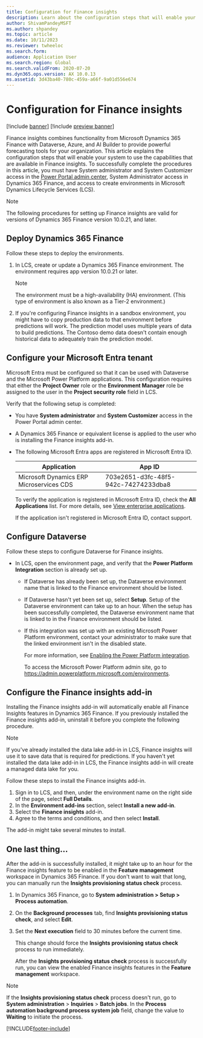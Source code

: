 ```yaml
---
title: Configuration for Finance insights
description: Learn about the configuration steps that will enable your system to use the capabilities that are available in Finance insights.
author: ShivamPandeyMSFT
ms.author: shpandey
ms.topic: article
ms.date: 10/11/2023
ms.reviewer: twheeloc
ms.search.form: 
audience: Application User
ms.search.region: Global
ms.search.validFrom: 2020-07-20
ms.dyn365.ops.version: AX 10.0.13
ms.assetid: 3d43ba40-780c-459a-a66f-9a01d556e674
---
```


# Configuration for Finance insights

[!include [banner](../includes/banner.md)]
[!include [preview banner](../includes/preview-banner.md)]

Finance insights combines functionality from Microsoft Dynamics 365 Finance with Dataverse, Azure, and AI Builder to provide powerful forecasting tools for your organization. This article explains the configuration steps that will enable your system to use the capabilities that are available in Finance insights. To successfully complete the procedures in this article, you must have System administrator and System Customizer access in the [Power Portal admin center](https://admin.powerplatform.microsoft.com/), System Administrator access in Dynamics 365 Finance, and access to create environments in Microsoft Dynamics Lifecycle Services (LCS).

> [!NOTE]
> The following procedures for setting up Finance insights are valid for versions of Dynamics 365 Finance version 10.0.21, and later.

## Deploy Dynamics 365 Finance

Follow these steps to deploy the environments.

1. In LCS, create or update a Dynamics 365 Finance environment. The environment requires app version 10.0.21 or later.

    > [!NOTE]
    > The environment must be a high-availability (HA) environment. (This type of environment is also known as a Tier-2 environment.) <!-- The following link has been moved an no longer works. For more information, see [Environment planning] (/fin-ops-core/fin-ops/imp-lifecycle/environment-planning). -->

2. If you're configuring Finance insights in a sandbox environment, you might have to copy production data to that environment before predictions will work. The prediction model uses multiple years of data to build predictions. The Contoso demo data doesn't contain enough historical data to adequately train the prediction model. 

## Configure your Microsoft Entra tenant

Microsoft Entra must be configured so that it can be used with Dataverse and the Microsoft Power Platform applications. This configuration requires that either the **Project Owner** role or the **Environment Manager** role be assigned to the user in the **Project security role** field in LCS.

Verify that the following setup is completed:

- You have **System administrator** and **System Customizer** access in the Power Portal admin center.
- A Dynamics 365 Finance or equivalent license is applied to the user who is installing the Finance insights add-in.
- The following Microsoft Entra apps are registered in Microsoft Entra ID.

    |  Application                             | App ID                               |
    |------------------------------------------|--------------------------------------|
    | Microsoft Dynamics ERP Microservices CDS | 703e2651-d3fc-48f5-942c-74274233dba8 |

    To verify the application is registered in Microsoft Entra ID, check the **All Applications** list. For more details, see [View enterprise applications](/azure/active-directory/manage-apps/view-applications-portal).
  
    If the application isn't registered in Microsoft Entra ID, contact support.
  
## Configure Dataverse

Follow these steps to configure Dataverse for Finance insights.

- In LCS, open the environment page, and verify that the **Power Platform Integration** section is already set up.

    - If Dataverse has already been set up, the Dataverse environment name that is linked to the Finance environment should be listed.
    - If Dataverse hasn't yet been set up, select **Setup**. Setup of the Dataverse environment can take up to an hour. When the setup has been successfully completed, the Dataverse environment name that is linked to in the Finance environment should be listed.
    - If this integration was set up with an existing Microsoft Power Platform environment, contact your administrator to make sure that the linked environment isn't in the disabled state.

        For more information, see [Enabling the Power Platform integration](../../fin-ops-core/dev-itpro/power-platform/enable-power-platform-integration.md). 

        To access the Microsoft Power Platform admin site, go to <https://admin.powerplatform.microsoft.com/environments>.

## Configure the Finance insights add-in

Installing the Finance insights add-in will automatically enable all Finance Insights features in Dynamics 365 Finance.
If you previously installed the Finance insights add-in, uninstall it before you complete the following procedure.

> [!NOTE]
> If you've already installed the data lake add-in in LCS, Finance insights will use it to save data that is required for predictions. If you haven't yet installed the data lake add-in in LCS, the Finance insights add-in will create a managed data lake for you.

Follow these steps to install the Finance insights add-in.

1. Sign in to LCS, and then, under the environment name on the right side of the page, select **Full Details**.
2. In the **Environment add-ins** section, select **Install a new add-in**.
3. Select the **Finance insights** add-in.
4. Agree to the terms and conditions, and then select **Install**.

The add-in might take several minutes to install.

## One last thing...

After the add-in is successfully installed, it might take up to an hour for the Finance insights feature to be enabled in the **Feature management** workspace in Dynamics 365 Finance. If you don't want to wait that long, you can manually run the **Insights provisioning status check** process. 

1. In Dynamics 365 Finance, go to **System administration \> Setup \> Process automation**.
2. On the **Background processes** tab, find **Insights provisioning status check**, and select **Edit**.
3. Set the **Next execution** field to 30 minutes before the current time.

   This change should force the **Insights provisioning status check** process to run immediately.

   After the **Insights provisioning status check** process is successfully run, you can view the enabled Finance insights features in the **Feature management** workspace.

> [!NOTE]
> If the **Insights provisioning status check** process doesn't run, go to **System administration** > **Inquiries** > **Batch jobs**. In the **Process automation background process system job** field, change the value to **Waiting** to initiate the process. 
> 
[!INCLUDE[footer-include](../../includes/footer-banner.md)]